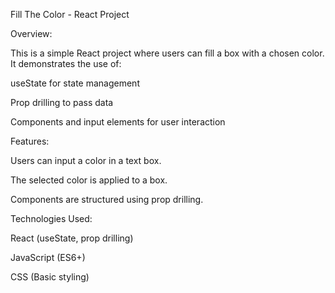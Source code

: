 Fill The Color - React Project

Overview:

This is a simple React project where users can fill a box with a chosen color. It demonstrates the use of:

useState for state management

Prop drilling to pass data

Components and input elements for user interaction

Features:

Users can input a color in a text box.

The selected color is applied to a box.

Components are structured using prop drilling.

Technologies Used:

React (useState, prop drilling)

JavaScript (ES6+)

CSS (Basic styling)
